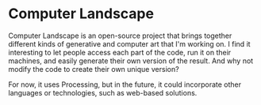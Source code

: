# Computer Landscape

Computer Landscape is an open-source project that brings together different kinds of generative and computer art that I'm working on. I find it interesting to let people access each part of the code, run it on their machines, and easily generate their own version of the result. And why not modify the code to create their own unique version?

For now, it uses Processing, but in the future, it could incorporate other languages or technologies, such as web-based solutions.